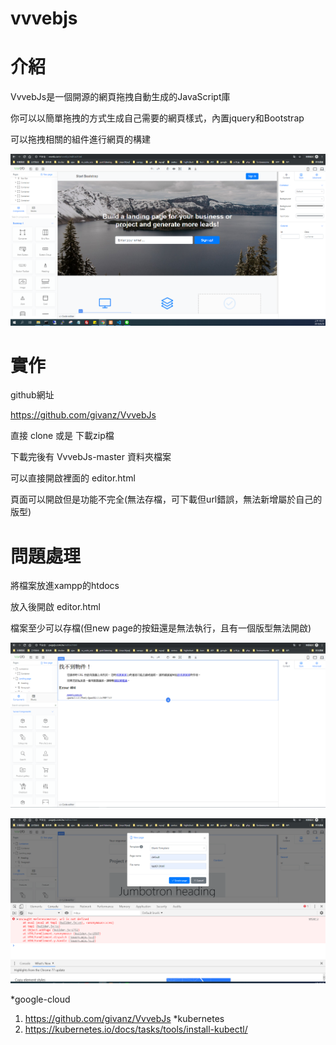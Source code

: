 # vvvebjs

# 介紹

VvvebJs是一個開源的網頁拖拽自動生成的JavaScript庫

你可以以簡單拖拽的方式生成自己需要的網頁樣式，內置jquery和Bootstrap

可以拖拽相關的組件進行網頁的構建

![](https://github.com/a121514191/vvvebjs/blob/master/home.PNG)


# 實作

github網址

https://github.com/givanz/VvvebJs

直接 clone 或是 下載zip檔

下載完後有 VvvebJs-master 資料夾檔案

可以直接開啟裡面的 editor.html 

頁面可以開啟但是功能不完全(無法存檔，可下載但url錯誤，無法新增屬於自己的版型)

# 問題處理

將檔案放進xampp的htdocs

放入後開啟 editor.html

檔案至少可以存檔(但new page的按鈕還是無法執行，且有一個版型無法開啟)


![](https://github.com/a121514191/vvvebjs/blob/master/error.PNG)

![](https://github.com/a121514191/vvvebjs/blob/master/error2.PNG)


*google-cloud
1. https://github.com/givanz/VvvebJs
*kubernetes
2. https://kubernetes.io/docs/tasks/tools/install-kubectl/










